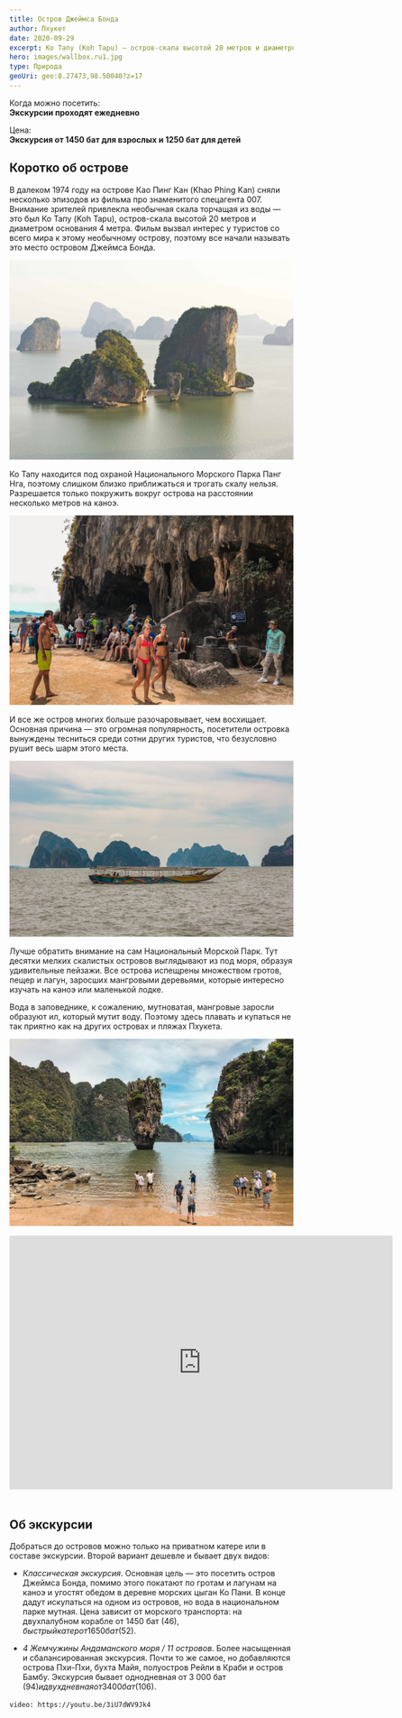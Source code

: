 ```yaml
---
title: Остров Джеймса Бонда
author: Пхукет
date: 2020-09-29
excerpt: Ко Тапу (Koh Tapu) – остров-скала высотой 20 метров и диаметром основания 4 метра. Фильм вызвал интерес у туристов со всего мира к этому необычному острову, поэтому все начали называть это место островом Джеймса Бонда.
hero: images/wallbox.ru1.jpg
type: Природа
geoUri: geo:8.27473,98.50040?z=17
---
```

Когда можно посетить:  
**Экскурсии проходят ежедневно**

Цена:  
**Экскурсия от 1450 бат для взрослых и 1250 бат для детей**


## Коротко об острове
В далеком 1974 году на острове Као Пинг Кан (Khao Phing Kan) сняли несколько эпизодов из фильма про знаменитого спецагента 007. Внимание зрителей привлекла необычная скала торчащая из воды — это был Ко Тапу (Koh Tapu), остров-скала высотой 20 метров и диаметром основания 4 метра. Фильм вызвал интерес у туристов со всего мира к этому необычному острову, поэтому все начали называть это место островом Джеймса Бонда.

![Остров Джеймса Бонда James Bond Island](images/thaiflyingclub.com2.jpg "Источник thaiflyingclub.com")


Ко Тапу находится под охраной Национального Морского Парка Панг Нга, поэтому слишком близко приближаться и трогать скалу нельзя. Разрешается только покружить вокруг острова на расстоянии несколько метров на каноэ.

![Остров Джеймса Бонда James Bond Island](images/Travel-or-Die.ru2.jpg "Источник Travel-or-Die")

И все же остров многих больше разочаровывает, чем восхищает. Основная причина — это огромная популярность, посетители островка вынуждены тесниться среди сотни других туристов, что безусловно рушит весь шарм этого места.  

![Остров Джеймса Бонда James Bond Island](images/Travel-or-Die.ru3.jpg "Источник Travel-or-Die")

Лучше обратить внимание на сам Национальный Морской Парк. Тут десятки мелких скалистых островов выглядывают из под моря, образуя удивительные пейзажи. Все острова испещрены множеством гротов, пещер и лагун, заросших мангровыми деревьями, которые интересно изучать на каноэ или маленькой лодке.

Вода в заповеднике, к сожалению, мутноватая, мангровые заросли образуют ил, который мутит воду. Поэтому здесь плавать и купаться не так приятно как на других островах и пляжах Пхукета.

![Остров Джеймса Бонда James Bond Island](images/Travel-or-Die.ru.jpg "Источник Travel-or-Die")

<iframe src="https://www.google.com/maps/embed?pb=!4v1607153118621!6m8!1m7!1sCAoSLEFGMVFpcE8waFFaRlV1RWZ2RUwyVU53NVlDTmxBYXFFNkd2WHRsbzNKUC1z!2m2!1d8.2743855!2d98.5007248!3f346.2411813853565!4f0!5f0.7820865974627469" width="680" height="450" frameborder="0" style="border:0;" allowfullscreen="" aria-hidden="false" tabindex="0"></iframe>
<br></br>

 
## Об экскурсии
Добраться до островов можно только на приватном катере или в составе экскурсии. Второй вариант дешевле и бывает двух видов: 
- *Классическая экскурсия*. Основная цель — это посетить остров Джеймса Бонда, помимо этого покатают по гротам и лагунам на каноэ и угостят обедом в деревне морских цыган Ко Пани.  В конце дадут искупаться на одном из островов, но вода в национальном парке мутная. Цена зависит от морского транспорта: на двухпалубном корабле от 1450 бат (46$), быстрый катер от 1650 бат (52$).

- *4 Жемчужины Андаманского моря / 11 островов*. Более насыщенная и сбалансированная экскурсия. Почти то же самое, но добавляются острова Пхи-Пхи, бухта Майя, полуостров Рейли в Краби и остров Бамбу. Экскурсия бывает однодневная от 3 000 бат (94$) и двухдневная от 3 400 бат (106$).

`video: https://youtu.be/3iU7dWV9Jk4`